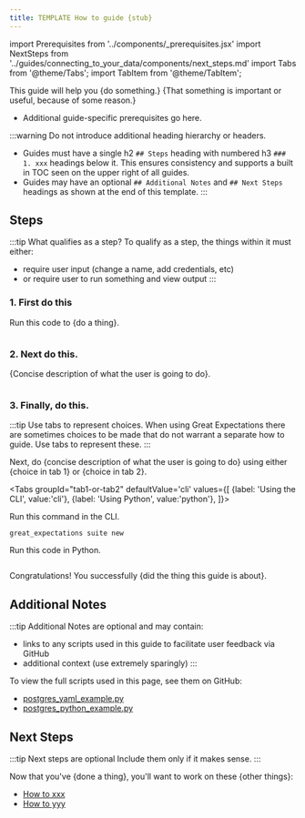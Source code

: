 ```yaml
---
title: TEMPLATE How to guide {stub}
---
```

import Prerequisites from '../components/_prerequisites.jsx'
import NextSteps from '../guides/connecting_to_your_data/components/next_steps.md'
import Tabs from '@theme/Tabs';
import TabItem from '@theme/TabItem';

This guide will help you {do something.} {That something is important or useful, because of some reason.}

<Prerequisites>

- Additional guide-specific prerequisites go here.

</Prerequisites>

:::warning Do not introduce additional heading hierarchy or headers.
- Guides must have a single h2 `## Steps` heading with numbered h3 `### 1. xxx` headings below it. This ensures consistency and supports a built in TOC seen on the upper right of all guides.
- Guides may have an optional `## Additional Notes` and `## Next Steps` headings as shown at the end of this template.
:::

## Steps

:::tip What qualifies as a step?
To qualify as a step, the things within it must either:
- require user input (change a name, add credentials, etc)
- or require user to run something and view output
:::

### 1. First do this

Run this code to {do a thing}.

```python name="docs/docusaurus/docs/oss/templates/script_example.py first import"
```

### 2. Next do this.

{Concise description of what the user is going to do}.

```python name="docs/docusaurus/docs/oss/templates/script_example.py assert"
```

### 3. Finally, do this.

:::tip Use tabs to represent choices.
When using Great Expectations there are sometimes choices to be made that do not warrant a separate how to guide. Use tabs to represent these.
:::

Next, do {concise description of what the user is going to do} using either {choice in tab 1} or {choice in tab 2}.

<Tabs
  groupId="tab1-or-tab2"
  defaultValue='cli'
  values={[
  {label: 'Using the CLI', value:'cli'},
  {label: 'Using Python', value:'python'},
  ]}>
  <TabItem value="cli">

  Run this command in the CLI.

```console
great_expectations suite new
```

  </TabItem>
<TabItem value="python">

Run this code in Python.

```python name="docs/docusaurus/docs/oss/templates/script_example.py imports"
```

</TabItem>
</Tabs>

Congratulations!
You successfully {did the thing this guide is about}.

## Additional Notes

:::tip Additional Notes are optional and may contain:
- links to any scripts used in this guide to facilitate user feedback via GitHub
- additional context (use extremely sparingly)
:::

To view the full scripts used in this page, see them on GitHub:

- [postgres_yaml_example.py](https://github.com/great-expectations/great_expectations/blob/develop/tests/integration/docusaurus/connecting_to_your_data/database/postgres_yaml_example.py)
- [postgres_python_example.py](https://github.com/great-expectations/great_expectations/blob/develop/tests/integration/docusaurus/connecting_to_your_data/database/postgres_python_example.py)

## Next Steps

:::tip Next steps are optional
Include them only if it makes sense.
:::

Now that you've {done a thing}, you'll want to work on these {other things}:

- [How to xxx](#)
- [How to yyy](#)

